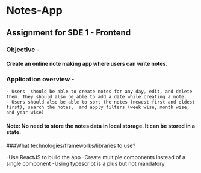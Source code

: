 # Notes-App
## Assignment for SDE 1 - Frontend


### Objective -

#### Create an online note making app where users can write notes.


### Application overview -

    - Users  should be able to create notes for any day, edit, and delete them. They should also be able to add a date while creating a note.
    - Users should also be able to sort the notes (newest first and oldest first), search the notes,  and apply filters (week wise, month wise, and year wise)

#### Note: No need to store the notes data in local storage. It can be stored in a state.


###What technologies/frameworks/libraries to use?

   -Use ReactJS to build the app
   -Create multiple components instead of a single component
   -Using typescript is a plus but not mandatory
